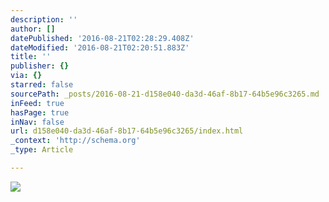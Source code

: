 ```yaml
---
description: ''
author: []
datePublished: '2016-08-21T02:28:29.408Z'
dateModified: '2016-08-21T02:20:51.883Z'
title: ''
publisher: {}
via: {}
starred: false
sourcePath: _posts/2016-08-21-d158e040-da3d-46af-8b17-64b5e96c3265.md
inFeed: true
hasPage: true
inNav: false
url: d158e040-da3d-46af-8b17-64b5e96c3265/index.html
_context: 'http://schema.org'
_type: Article

---
```

![](https://the-grid-user-content.s3-us-west-2.amazonaws.com/ee1ccab8-2ce5-4dc8-a7e4-5dfe5536598c.jpg)